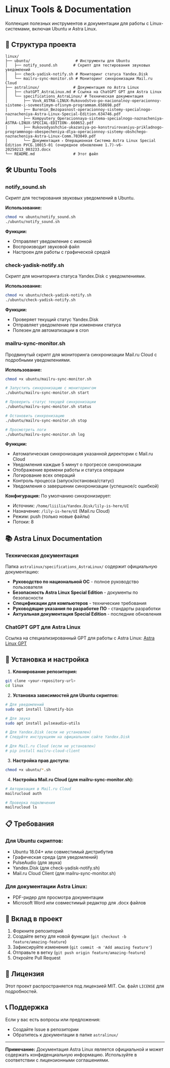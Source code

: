 # Linux Tools & Documentation

Коллекция полезных инструментов и документации для работы с Linux-системами, включая Ubuntu и Astra Linux.

## 📁 Структура проекта

```
linux/
├── ubuntu/                    # Инструменты для Ubuntu
│   ├── notify_sound.sh       # Скрипт для тестирования звуковых уведомлений
│   ├── check-yadisk-notify.sh # Мониторинг статуса Yandex.Disk
│   └── mailru-sync-monitor.sh # Мониторинг синхронизации Mail.ru Cloud
├── astralinux/               # Документация по Astra Linux
│   ├── chatGPT_AstraLinux.md # Ссылка на ChatGPT GPT для Astra Linux
│   └── specifications_AstraLinux/ # Техническая документация
│       ├── Vovk_ASTRA-LINUX-Rukovodstvo-po-nacionalnoy-operacionnoy-sisteme-i-sovmestimym-ofisnym-programmam.658698.pdf
│       ├── Burenin_Bezopasnost-operacionnoy-sistemy-specialnogo-naznacheniya-Astra-Linux-Special-Edition.634746.pdf
│       ├── Kompyutery_Operacionnaya-sistema-specialnogo-naznacheniya-ASTRA-LINUX-SPECIAL-EDITION-.660652.pdf
│       ├── Rukovodyashchie-ukazaniya-po-konstruirovaniyu-prikladnogo-programmnogo-obespecheniya-dlya-operacionnoy-sistemy-obshchego-naznacheniya-Astra-Linux-Comm.703049.pdf
│       └── Документация ⬝ Операционная Система Astra Linux Special Edition РУСБ.10015-01 (очередное обновление 1.7)-v6-20250213_003233.docx
└── README.md                 # Этот файл
```

## 🛠️ Ubuntu Tools

### notify_sound.sh
Скрипт для тестирования звуковых уведомлений в Ubuntu.

**Использование:**
```bash
chmod +x ubuntu/notify_sound.sh
./ubuntu/notify_sound.sh
```

**Функции:**
- Отправляет уведомление с иконкой
- Воспроизводит звуковой файл
- Настроен для работы с графической средой

### check-yadisk-notify.sh
Скрипт для мониторинга статуса Yandex.Disk с уведомлениями.

**Использование:**
```bash
chmod +x ubuntu/check-yadisk-notify.sh
./ubuntu/check-yadisk-notify.sh
```

**Функции:**
- Проверяет текущий статус Yandex.Disk
- Отправляет уведомление при изменении статуса
- Полезен для автоматизации в cron

### mailru-sync-monitor.sh
Продвинутый скрипт для мониторинга синхронизации Mail.ru Cloud с подробными уведомлениями.

**Использование:**
```bash
chmod +x ubuntu/mailru-sync-monitor.sh

# Запустить синхронизацию с мониторингом
./ubuntu/mailru-sync-monitor.sh start

# Проверить статус текущей синхронизации
./ubuntu/mailru-sync-monitor.sh status

# Остановить синхронизацию
./ubuntu/mailru-sync-monitor.sh stop

# Просмотреть логи
./ubuntu/mailru-sync-monitor.sh log
```

**Функции:**
- Автоматическая синхронизация указанной директории с Mail.ru Cloud
- Уведомления каждые 5 минут о прогрессе синхронизации
- Отображение времени работы и статуса операции
- Логирование всех операций
- Контроль процесса (запуск/остановка/статус)
- Уведомления о завершении синхронизации (успешное/с ошибкой)

**Конфигурация:**
По умолчанию синхронизирует:
- Источник: `/home/liiilia/Yandex.Disk/lily-is-here/UI`
- Назначение: `/lily-is-here/UI` (Mail.ru Cloud)
- Режим: push (только новые файлы)
- Потоки: 8

## 📚 Astra Linux Documentation

### Техническая документация
Папка `astralinux/specifications_AstraLinux/` содержит официальную документацию:

- **Руководство по национальной ОС** - полное руководство пользователя
- **Безопасность Astra Linux Special Edition** - документы по безопасности
- **Спецификации для компьютеров** - технические требования
- **Руководящие указания по разработке ПО** - стандарты разработки
- **Актуальная документация Special Edition** - последние обновления

### ChatGPT GPT для Astra Linux
Ссылка на специализированный GPT для работы с Astra Linux: [Astra Linux GPT](https://chatgpt.com/g/g-67accfe72f908191ac4ba8854cdbffa8-astra-linux)

## 🚀 Установка и настройка

1. **Клонирование репозитория:**
```bash
git clone <your-repository-url>
cd linux
```

2. **Установка зависимостей для Ubuntu скриптов:**
```bash
# Для уведомлений
sudo apt install libnotify-bin

# Для звука
sudo apt install pulseaudio-utils

# Для Yandex.Disk (если не установлен)
# Следуйте инструкциям на официальном сайте Yandex.Disk

# Для Mail.ru Cloud (если не установлен)
# pip install mailru-cloud-client
```

3. **Настройка прав доступа:**
```bash
chmod +x ubuntu/*.sh
```

4. **Настройка Mail.ru Cloud (для mailru-sync-monitor.sh):**
```bash
# Авторизация в Mail.ru Cloud
mailrucloud auth

# Проверка подключения
mailrucloud ls
```

## 📋 Требования

### Для Ubuntu скриптов:
- Ubuntu 18.04+ или совместимый дистрибутив
- Графическая среда (для уведомлений)
- PulseAudio (для звука)
- Yandex.Disk (для check-yadisk-notify.sh)
- Mail.ru Cloud Client (для mailru-sync-monitor.sh)

### Для документации Astra Linux:
- PDF-ридер для просмотра документации
- Microsoft Word или совместимый редактор для .docx файлов

## 🤝 Вклад в проект

1. Форкните репозиторий
2. Создайте ветку для новой функции (`git checkout -b feature/amazing-feature`)
3. Зафиксируйте изменения (`git commit -m 'Add amazing feature'`)
4. Отправьте в ветку (`git push origin feature/amazing-feature`)
5. Откройте Pull Request

## 📄 Лицензия

Этот проект распространяется под лицензией MIT. См. файл `LICENSE` для подробностей.

## 📞 Поддержка

Если у вас есть вопросы или предложения:
- Создайте Issue в репозитории
- Обратитесь к документации в папке `astralinux/`

---

**Примечание:** Документация Astra Linux является официальной и может содержать конфиденциальную информацию. Используйте в соответствии с лицензионными соглашениями. 
